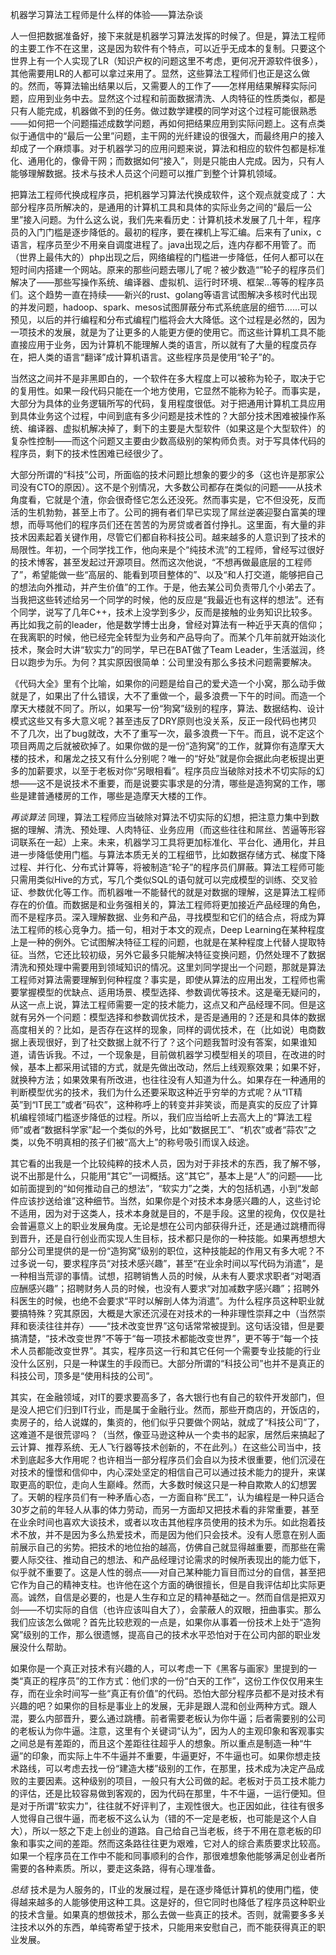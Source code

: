 机器学习算法工程师是什么样的体验——算法杂谈

人一但把数据准备好，接下来就是机器学习算法发挥的时候了。但是，算法工程师的主要工作不在这里，这是因为软件有个特点，可以近乎无成本的复制。只要这个世界上有一个人实现了LR（知识产权的问题这里不考虑，更何况开源软件很多），其他需要用LR的人都可以拿过来用了。显然，这些算法工程师们也正是这么做的。然而，等算法输出结果以后，又需要人的工作了——怎样用结果解释实际问题，应用到业务中去。显然这个过程和前面数据清洗、人肉特征的性质类似，都是只有人能完成，机器做不到的任务。做过数学建模的同学对这个过程可能很熟悉——如何把一个问题描述成数学问题，再如何把结果应用到实际问题上。这有点类似于通信中的“最后一公里”问题，主干网的光纤建设的很强大，而最终用户的接入却成了一个麻烦事。对于机器学习的应用问题来说，算法和相应的软件包都是标准化、通用化的，像骨干网；而数据如何“接入”，则是只能由人完成。因为，只有人能够理解数据。技术与技术人员这个问题可以推广到整个计算机领域。

把算法工程师代换成程序员，把机器学习算法代换成软件，这个观点就变成了：大部分程序员所解决的，是通用的计算机工具和具体的实际业务之间的“最后一公里”接入问题。为什么这么说，我们先来看历史：计算机技术发展了几十年，程序员的入门门槛是逐步降低的。最初的程序，要在裸机上写汇编。后来有了unix，c语言，程序员至少不用亲自调度进程了。java出现之后，连内存都不用管了。而（世界上最伟大的）php出现之后，网络编程的门槛进一步降低，任何人都可以在短时间内搭建一个网站。原来的那些问题去哪儿了呢？被少数造“”轮子的程序员们解决了——那些写操作系统、编译器、虚拟机、运行时环境、框架…等等的程序员们。这个趋势一直在持续——新兴的rust、golang等语言试图解决多核时代出现的并发问题，hadoop、spark、mesos试图屏蔽分布式系统底层的细节……可以预见，以后的并行编程和分布式编程门槛将会大大降低。这个过程是必然的，因为一项技术的发展，就是为了让更多的人能更方便的使用它。而这些计算机工具不能直接应用于业务，因为计算机不能理解人类的语言，所以就有了大量的程度员存在，把人类的语言“翻译”成计算机语言。这些程序员是使用“轮子”的。

当然这之间并不是非黑即白的，一个软件在多大程度上可以被称为轮子，取决于它的复用性。如果一段代码只能在一个地方使用，它显然不能称为轮子。而事实是，大部分为具体的业务逻辑所写的代码，复用程度很低。对于把通用计算机工具应用到具体业务这个过程，中间到底有多少问题是技术性的？大部分技术困难被操作系统、编译器、虚拟机解决掉了，剩下的主要是大型软件（如果这是个大型软件）的复杂性控制——而这个问题又主要由少数高级别的架构师负责。对于写具体代码的程序员，剩下的技术性困难已经很少了。

大部分所谓的“科技”公司，所面临的技术问题比想象的要少的多（这也许是那家公司没有CTO的原因）。这不是个别情况，大多数公司都存在类似的问题——从技术角度看，它就是个渣，你会很奇怪它怎么还没死。然而事实是，它不但没死，反而活的生机勃勃，甚至上市了。公司的拥有者们早已实现了屌丝逆袭迎娶白富美的理想，而辱骂他们的程序员们还在苦苦的为房贷或者首付挣扎。这里面，有大量的非技术因素起着关键作用，尽管它们都自称科技公司。越来越多的人意识到了技术的局限性。年初，一个同学找工作，他向来是个“纯技术流”的工程师，曾经写过很好的技术博客，甚至发起过开源项目。然而这次他说，“不想再做最底层的工程师了”，希望能做一些“高层的、能看到项目整体的”、以及“和人打交道，能够把自己的想法向外推动，并产生价值”的工作。于是，他去某公司负责带几个小弟去了。当我把这些转述给另一个同学的时候，他的反应是“我最近也有这样的想法”。还有个同学，说写了几年C++，技术上没学到多少，反而是接触的业务知识比较多。再比如我之前的leader，他是数学博士出身，曾经对算法有一种近乎天真的信仰；在我离职的时候，他已经完全转型为业务和产品导向了。而某个几年前就开始淡化技术，聚会时大讲“软实力”的同学，早已在BAT做了Team Leader，生活滋润，终日以跑步为乐。为何？其实原因很简单：公司里没有那么多技术问题需要解决。

《代码大全》里有个比喻，如果你的问题是给自己的爱犬造一个小窝，那么动手做就是了，如果出了什么错误，大不了重做一个，最多浪费一下午的时间。而造一个摩天大楼就不同了。所以，如果写一份“狗窝”级别的程序，算法、数据结构、设计模式这些又有多大意义呢？甚至违反了DRY原则也没关系，反正一段代码也拷贝不了几次，出了bug就改，大不了重写一次，最多浪费一下午。而且，说不定这个项目两周之后就被砍掉了。如果你做的是一份“造狗窝”的工作，就算你有造摩天大楼的技术，和屠龙之技又有什么分别呢？唯一的“好处”就是你会据此向老板提出更多的加薪要求，以至于老板对你“另眼相看”。程序员应当破除对技术不切实际的幻想——这不是说技术不重要，而是说要实事求是的分清，哪些是造狗窝的工作，哪些是建普通楼房的工作，哪些是造摩天大楼的工作。

*再谈算法* 同理，算法工程师应当破除对算法不切实际的幻想，把注意力集中到数据的理解、清洗、预处理、人肉特征、业务应用（而这些往往和屌丝、苦逼等形容词联系在一起）上来。未来，机器学习工具将更加标准化、平台化、通用化，并且进一步降低使用门槛。与算法本质无关的工程细节，比如数据存储方式、梯度下降过程、并行化、分布式计算等，将被制造“轮子”的程序员们屏蔽。算法工程师可能只需用类似Hive的方式，写几个类似SQL的语句就可以完成模型的训练、交叉验证、参数优化等工作。而机器唯一不能替代的就是对数据的理解，这是算法工程师存在的价值。而数据是和业务强相关的，算法工程师将更加接近产品经理的角色，而不是程序员。深入理解数据、业务和产品，寻找模型和它们的结合点，将成为算法工程师的核心竞争力。插一句，相对于本文的观点，Deep Learning在某种程度上是一种的例外。它试图解决特征工程的问题，也就是在某种程度上代替人提取特征。当然，它还比较初级，另外它最多只能解决特征变换问题，仍然处理不了数据清洗和预处理中需要用到领域知识的情况。这里刘同学提出一个问题，那就是算法工程师对算法需要理解到何种程度？事实是，即使从算法的应用出发，工程师也需要掌握模型的优缺点、适用场景、模型选择、参数调优等技术。这是毫无疑问的，从这一点上说，算法工程师需要一定的技术能力，这点又和产品经理不同。但是这就有另外一个问题：模型选择和参数调优技术，是否是通用的？还是和具体的数据高度相关的？比如，是否存在这样的现象，同样的调优技术，在（比如说）电商数据上表现很好，到了社交数据上就不行了？这个问题我暂时没有答案，如果谁知道，请告诉我。不过，一个现象是，目前做机器学习模型相关的项目，在改进的时候，基本上都采用试错的方式，就是先做出改动，然后上线观察效果；如果不好，就换种方法；如果效果有所改进，也往往没有人知道为什么。如果存在一种通用的判断模型优劣的技术，我们为什么还要采取这种近乎穷举的方式呢？从“IT精英”到“IT民工”或者“码农”，这种称呼上的转变并非笑谈，而是真实的反应了计算机编程领域门槛逐步降低的过程。所以，我们应当给听上去高大上的“算法工程师”或者“数据科学家”起一个类似的外号，比如“数据民工”、“机农”或者“蒜农”之类，以免不明真相的孩子们被“高大上”的称号吸引而误入歧途。

其它看的出我是一个比较纯粹的技术人员，因为对于非技术的东西，我了解不够，说不出那是什么，只能用“其它”一词概括。这“其它”，基本上是“人”的问题——比如前面提到的“如何推动自己的想法”，“软实力”之类，大的包括机遇，小到“发邮件应该抄送给谁”这种细节。当然，如果你是个对技术本身感兴趣的人，这些讨论不适用，因为对于这类人，技术本身就是目的，不是手段。这里的视角，仅仅是社会普遍意义上的职业发展角度。无论是想在公司内部获得升迁，还是通过跳槽而得到晋升，还是自行创业而实现人生目标，技术都只是你的一种技能。如果再想想大部分公司里提供的是一份“造狗窝”级别的职位，这种技能起的作用又有多大呢？不过多说一句，要求程序员“对技术感兴趣”，甚至“在业余时间以写代码为消遣”，是一种相当荒谬的事情。试想，招聘销售人员的时候，从未有人要求求职者“对喝酒应酬感兴趣”；招聘财务人员的时候，也没有人要求“对加减数字感兴趣”；招聘外科医生的时候，也绝不会要求“平时以解剖人体为消遣”。为什么程序员这种职业就要搞特殊？究其原因，大概是大家还沉浸在对技术的一种非理性崇拜之中（当然崇拜和亵渎往往并存）——“技术改变世界”这句话常常被提到。这句话没错，但是要搞清楚，“技术改变世界”不等于“每一项技术都能改变世界”，更不等于“每一个技术人员都能改变世界”。其实，程序员这一行和其它任何一个需要专业技能的行业没什么区别，只是一种谋生的手段而已。大部分所谓的“科技公司”也并不是真正的科技公司，顶多是“使用科技的公司”。

其实，在金融领域，对IT的要求要高多了，各大银行也有自己的软件开发部门，但是没人把它们归到IT行业，而是属于金融行业。然而，那些开商店的，开饭店的，卖房子的，给人说媒的，集资的，他们似乎只要做个网站，就成了“科技公司”了，这难道不是很荒谬吗？（当然，像亚马逊这种从一个卖书的起家，居然后来搞起了云计算、推荐系统、无人飞行器等技术创新的，不在此列。）在这些公司当中，技术到底起多大作用呢？也许相当一部分程序员们会自以为技术很重要，他们沉浸在对技术的憧憬和信仰中，内心深处坚定的相信自己可以通过技术能力的提升，来谋取更高的职位，走向人生巅峰。然而，大多数时候这只是一种自欺欺人的幻想罢了。天朝的程序员们有一种矛盾心态，一方面自称“民工”，认为编程是一种只适合30岁之前的年轻人从事的体力劳动，而另一方面却又把技术看的非常重要，甚至在业余时间也喜欢大谈技术，或者以攻击其他程序员使用的技术为乐。如此抱着技术不放，并不是因为多么热爱技术，而是因为他们只会技术。没有人愿意在别人面前展示自己的劣势。把技术的地位抬的越高，仿佛自己就显得越重要，而那些在需要人际交往、推动自己的想法、和产品经理讨论需求的时候所表现出的能力低下，似乎就不重要了。这是人性的弱点——对自己某种能力盲目而过分的自信，甚至把它作为自己的精神支柱。也许他在这个方面的确很擅长，但是自我评估却比实际更高。诚然，自信是必要的，也是人生存和立足的精神基础之一。然而自信是把双刃剑——不切实际的自信（也许应该叫自大了），会蒙蔽人的双眼，扭曲事实。那么我们应该怎么做呢？首先比较悲观的一点是，如果你从事着一份技术上处于“造狗窝”级别的工作，那么很遗憾，提高自己的技术水平恐怕对于在公司内部的职业发展没什么帮助。

如果你是一个真正对技术有兴趣的人，可以考虑一下《黑客与画家》里提到的一类“真正的程序员”的工作方式：他们求的一份“白天的工作”，这份工作仅仅用来生存，而在业余时间写一些“真正有价值”的代码。恐怕大部分程序员都不是对技术有兴趣的吧？如果你的目标是事业上的发展，无非是跟人混和创业两种方式。跟人混，要么内部晋升，要么通过跳槽。前者需要老板认为你牛逼；后者需要别的公司的老板认为你牛逼。注意，这里有个关键词“认为”，因为人的主观印象和客观事实之间总是有差距的，而且这个差距往往超乎人的想象。所以重点是制造一种“牛逼”的印象，而实际上牛不牛逼并不重要，牛逼更好，不牛逼也可。如果你想走技术路线，可以考虑去找一份“建造大楼”级别的工作，在那里，技术成为决定产品成败的主要因素。这种级别的项目，一般只有大公司做的起。老板对于员工技术能力的评估，还是比较容易做到客观的，因为代码在那里，牛不牛逼，一运行便知。但是对于所谓“软实力”，往往就不好评判了，主观性很大。也正因如此，往往有很多人觉得自己很牛逼，而老板不这么认为（错的不一定是老板，也可能是这个人自大），所以一怒之下走上创业的道路。自己给自己当老板，终于不用在意老板的印象和事实之间的差距。然而这条路往往更为艰难，它对人的综合素质要求比较高。如果一个程序员在工作中不能和同事顺利的合作，那很难想象他能够满足创业者所需要的各种素质。所以，要走这条路，得有心理准备。

*总结* 技术是为人服务的，IT业的发展过程，是在逐步降低计算机的使用门槛，使得越来越多的人能够使用这种工具。这是好的，但它同时也降低了程序员这种职业的技术含量。如果真的想做技术，那么去做一些真正的技术。否则，就需要多多关注技术以外的东西，单纯寄希望于技术，只能用来安慰自己，而不能获得真正的职业发展。